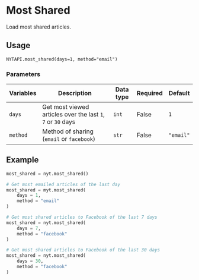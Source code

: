 # Most Shared

Load most shared articles.

## Usage

```
NYTAPI.most_shared(days=1, method="email")
```

### Parameters

| Variables | Description                                                  | Data type | Required | Default   |
| --------- | ------------------------------------------------------------ | --------- | -------- | --------- |
| `days`    | Get most viewed articles over the last `1`, `7` or `30` days | `int`     | False    | `1`       |
| `method`  | Method of sharing (`email` or `facebook`)                    | `str`     | False    | `"email"` |

## Example

```python
most_shared = nyt.most_shared()

# Get most emailed articles of the last day
most_shared = myt.most_shared(
    days = 1,
    method = "email"
)

# Get most shared articles to Facebook of the last 7 days
most_shared = nyt.most_shared(
    days = 7,
    method = "facebook"    
)

# Get most shared articles to Facebook of the last 30 days
most_shared = nyt.most_shared(
    days = 30,
    method = "facebook"
)
```
